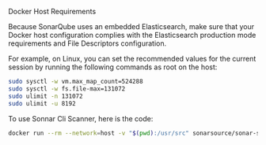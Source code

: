 Docker Host Requirements

Because SonarQube uses an embedded Elasticsearch, make sure that your Docker host configuration complies with the Elasticsearch production mode requirements and File Descriptors configuration.

For example, on Linux, you can set the recommended values for the current session by running the following commands as root on the host:

```bash
sudo sysctl -w vm.max_map_count=524288
sudo sysctl -w fs.file-max=131072
sudo ulimit -n 131072
sudo ulimit -u 8192
```

To use Sonnar Cli Scanner, here is the code: 
```bash
docker run --rm --network=host -v "$(pwd):/usr/src" sonarsource/sonar-scanner-cli
```
